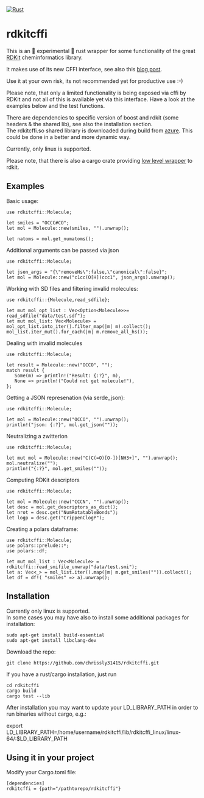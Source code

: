 [![Rust](https://github.com/chrissly31415/rdkitcffi/actions/workflows/rust.yml/badge.svg)](https://github.com/chrissly31415/rdkitcffi/actions/workflows/rust.yml)

# rdkitcffi

This is an &#128679; experimental  &#128679; rust wrapper for some functionality of the great [RDKit](https://www.rdkit.org/) cheminformatics library.

It makes use of its new CFFI interface, see also this [blog post](https://greglandrum.github.io/rdkit-blog/technical/2021/05/01/rdkit-cffi-part1.html).
 
Use it at your own risk, its not recommended yet for productive use :-)  

Please note, that only a limited functionality is being exposed via cffi by RDKit and not all of this is available yet via this interface. Have a look at the examples below and the test functions.  

There are dependencies to specific version of boost and rdkit (some headers & the shared lib), see also the installation section.  
The rdkitcffi.so shared library is downloaded during build from [azure](https://github.com/greglandrum/rdkit-minimallib-build). This could be done in a better and more dynamic way.

Currently, only linux is supported.  

Please note, that there is also a cargo crate providing [low level wrapper](https://crates.io/crates/rdkit-sys) to rdkit.

 ## Examples

 Basic usage:

 ```
 use rdkitcffi::Molecule;

 let smiles = "OCCC#CO";
 let mol = Molecule::new(smiles, "").unwrap();

 let natoms = mol.get_numatoms();
 ```
 
 Additional arguments can be passed via json

 ```
 use rdkitcffi::Molecule;

 let json_args = "{\"removeHs\":false,\"canonical\":false}";
 let mol = Molecule::new("c1cc(O[H])ccc1", json_args).unwrap();
 ```

 Working with SD files and filtering invalid molecules:

 ```
use rdkitcffi::{Molecule,read_sdfile};
 
 let mut mol_opt_list : Vec<Option<Molecule>>= read_sdfile("data/test.sdf");
 let mut mol_list: Vec<Molecule> = mol_opt_list.into_iter().filter_map(|m| m).collect();
 mol_list.iter_mut().for_each(|m| m.remove_all_hs());

 ```

 Dealing with invalid molecules

 ```
 use rdkitcffi::Molecule;

 let result = Molecule::new("OCCO", "");
 match result {
    Some(m) => println!("Result: {:?}", m),
    None => println!("Could not get molecule!"),
};
 ```


 Getting a JSON represenation (via serde_json):

 ```
 use rdkitcffi::Molecule;

 let mol = Molecule::new("OCCO", "").unwrap();
 println!("json: {:?}", mol.get_json(""));

 ```

 Neutralizing a zwitterion

 ```
 use rdkitcffi::Molecule;

 let mut mol = Molecule::new("C(C(=O)[O-])[NH3+]", "").unwrap();
 mol.neutralize("");
 println!("{:?}", mol.get_smiles(""));

 ```

 Computing RDKit descriptors

 ```
 use rdkitcffi::Molecule;

 let mol = Molecule::new("CCCN", "").unwrap();
 let desc = mol.get_descriptors_as_dict();
 let nrot = desc.get("NumRotatableBonds");
 let logp = desc.get("CrippenClogP");

 ```

 Creating a polars dataframe:

 ```
 use rdkitcffi::Molecule;
 use polars::prelude::*;
 use polars::df;

 let mut mol_list : Vec<Molecule> = rdkitcffi::read_smifile_unwrap("data/test.smi");
 let a: Vec<_> = mol_list.iter().map(|m| m.get_smiles("")).collect();
 let df = df!( "smiles" => a).unwrap();

 ```

## Installation
Currently only linux is supported.   
In some cases you may have also to install some additional packages for installation:

```
sudo apt-get install build-essential
sudo apt-get install libclang-dev
```

Download the repo:  

```
git clone https://github.com/chrissly31415/rdkitcffi.git  
```

If you have a rust/cargo installation, just run

```
cd rdkitcffi
cargo build  
cargo test --lib  
```

After installation you may want to update your LD_LIBRARY_PATH in order to run binaries without cargo, e.g.:   

export LD_LIBRARY_PATH=/home/username/rdkitcffi/lib/rdkitcffi_linux/linux-64/:$LD_LIBRARY_PATH  

## Using it in your project

Modify your Cargo.toml file:   

```
[dependencies]
rdkitcffi = {path="/pathtorepo/rdkitcffi"} 
```




